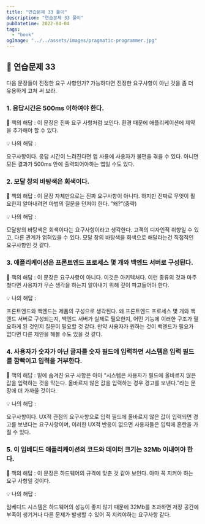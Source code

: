 ```yaml
---
title: "연습문제 33 풀이"
description: "연습문제 33 풀이"
pubDatetime: 2022-04-04
tags:
  - "book"
ogImage: "../../assets/images/pragmatic-programmer.jpg"
---
```


## 📌 연습문제 33

다음 문장들이 진정한 요구 사항인가? 가능하다면 진정한 요구사항이 아닌 것을 좀 더 유용하게 고쳐 써 보라.

### 1. 응답시간은 500ms 이하여야 한다.

📖 책의 해답 : 이 문장은 진짜 요구 사항처럼 보인다. 환경 때문에 애플리케이션에 제약을 추가해야 할 수 있다.

💡 나의 해답 :

요구사항이다. 응답 시간이 느려진다면 앱 사용에 사용자가 불편을 겪을 수 있다. 아니면 모든 결과가 500ms 안에 출력되어야하는 앱일 수도 있다.

### 2. 모달 창의 바탕색은 회색이다.

📖 책의 해답 : 이 문장 자체만으로는 진짜 요구사항이 아니다. 하지만 진짜로 무엇이 필요한지 알아내려면 마법의 질문을 던져야 한다. ”왜?”(중략)

💡 나의 해답 :

모달창의 바탕색은 회색이다는 요구사항이라고 생각한다. 고객의 디자인적 취향일 수 있고, 다른 관계가 얽혀있을 수 있다. 모달 창의 바탕색을 회색으로 해달라는건 직접적인 요구사항인 것 같다.

### 3. 애플리케이션은 프론트엔드 프로세스 몇 개와 백엔드 서버로 구성된다.

📖 책의 해답 : 이 문장은 요구사항이 아니다. 이것은 아키텍처다. 이런 종류의 것과 마주쳤다면 사용자가 무슨 생각을 하는지 알아내기 위해 깊이 파고들어야 한다.

💡 나의 해답 :

프론트엔드와 백엔드는 제품의 구성으로 생각된다. 왜 프론트엔드 프로세스 몇 개와 백엔드 서버로 구성되는지, 백엔드 서버가 실제로 필요한지, 어떤 기능에 이러한 구조가 필요하게 된 것인지 질문이 필요할 것 같다. 만약 사용자가 원하는 것이 백엔드가 필요가 없다면 다른 제안을 해볼 수도 있을 것 같다.

### 4. 사용자가 숫자가 아닌 글자를 숫자 필드에 입력하면 시스템은 입력 필드를 깜빡이고 입력을 거부한다.

📖 책의 해답 : 밑에 숨겨진 요구 사항은 아마 “시스템은 사용자가 필드에 올바르지 않은 값을 입력하는 것을 막는다. 올바르지 않은 값을 입력하는 경우 경고를 보낸다.”라는 문장에 더 가까울 것이다.

💡 나의 해답 :

요구사항이다. UX적 관점의 요구사항으로 입력 필드에 올바르지 않은 값이 입력되면 경고를 보낸다는 요구사항이며, 이러한 UX적 반응이 없으면 사용자들은 입력에 혼란을 가질 수 있다.

### 5. 이 임베디드 애플리케이션의 코드와 데이터 크기는 32Mb 이내여야 한다.

📖 책의 해답 : 이 문장은 하드웨어의 규격에 맞춘 것 같아 보인다. 아마 꼭 지켜야 하는 요구 사항일 것이다.

💡 나의 해답 :

임베디드 시스템은 하드웨어의 성능이 좋지 않기 때문에 32Mb를 초과하면 저장 공간에 부족이 생기거나 다른 문제가 발생할 수 있어 꼭 지켜야하는 요구사항 같다.
